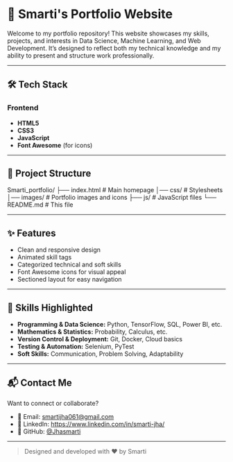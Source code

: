 # 💼 Smarti's Portfolio Website

Welcome to my portfolio repository! This website showcases my skills, projects, and interests in Data Science, Machine Learning, and Web Development. It’s designed to reflect both my technical knowledge and my ability to present and structure work professionally.

---

## 🛠️ Tech Stack

### Frontend
- **HTML5**
- **CSS3**
- **JavaScript**
- **Font Awesome** (for icons)

---

## 📂 Project Structure

Smarti_portfolio/
├── index.html # Main homepage
│── css/ # Stylesheets
│── images/ # Portfolio images and icons
├── js/ # JavaScript files 
└── README.md # This file


---

## ✨ Features

- Clean and responsive design
- Animated skill tags
- Categorized technical and soft skills
- Font Awesome icons for visual appeal
- Sectioned layout for easy navigation

---

## 🎯 Skills Highlighted

- **Programming & Data Science:** Python, TensorFlow, SQL, Power BI, etc.
- **Mathematics & Statistics:** Probability, Calculus, etc.
- **Version Control & Deployment:** Git, Docker, Cloud basics
- **Testing & Automation:** Selenium, PyTest
- **Soft Skills:** Communication, Problem Solving, Adaptability

---

## 📬 Contact Me

Want to connect or collaborate?

- 📧 Email: smartijha061@gmail.com
- 💼 LinkedIn: https://www.linkedin.com/in/smarti-jha/
- 🧠 GitHub: [@Jhasmarti](https://github.com/Jhasmarti)

---


> Designed and developed with ❤️ by Smarti
